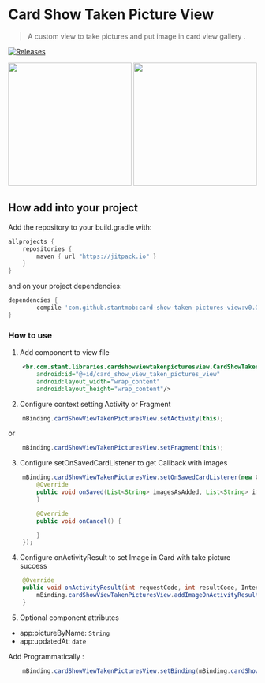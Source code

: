 # Card Show Taken Picture View

> A custom view to take pictures and put image in card view gallery .

[![Releases](https://jitpack.io/v/stantmob/card-show-taken-pictures-view.svg)](https://jitpack.io/#stantmob/card-show-taken-pictures-view)

<p>
  <img src="https://github.com/stantmob/card-show-taken-pictures-view/blob/master/sample/demo-images/sample-edit-state.jpg" width="250">
  <img src="https://github.com/stantmob/card-show-taken-pictures-view/blob/master/sample/demo-images/sample-normal-state.jpg" width="250">
</p>

## How add into your project
Add the repository to your build.gradle with:
```gradle
allprojects {
    repositories {
        maven { url "https://jitpack.io" }
    }
}
```
and on your project dependencies:

```gradle
dependencies {
        compile 'com.github.stantmob:card-show-taken-pictures-view:v0.0.8'
}

```

### How to use

1. Add component to view file 
```xml
    <br.com.stant.libraries.cardshowviewtakenpicturesview.CardShowTakenPictureView
        android:id="@+id/card_show_view_taken_pictures_view"
        android:layout_width="wrap_content"
        android:layout_height="wrap_content"/>
```

2. Configure context setting Activity or Fragment
```java
    mBinding.cardShowViewTakenPicturesView.setActivity(this);
```
  or
```java
    mBinding.cardShowViewTakenPicturesView.setFragment(this);
```

3. Configure setOnSavedCardListener to get Callback with images 
```java
    mBinding.cardShowViewTakenPicturesView.setOnSavedCardListener(new CardShowTakenPictureViewContract.OnSavedCardListener() {
        @Override
        public void onSaved(List<String> imagesAsAdded, List<String> imagesAsRemoved) {
        }

        @Override
        public void onCancel() {

        }
    });
```

4. Configure onActivityResult to set Image in Card with take picture success 
```java
    @Override
    public void onActivityResult(int requestCode, int resultCode, Intent data) {
        mBinding.cardShowViewTakenPicturesView.addImageOnActivityResult(requestCode, resultCode, data);
    }
```

5. Optional component attributes 
- app:pictureByName: `String`
- app:updatedAt: `date`

Add Programmatically :
```java
    mBinding.cardShowViewTakenPicturesView.setBinding(mBinding.cardShowViewTakenPicturesView,"Denis Vieira", new Date());
```

